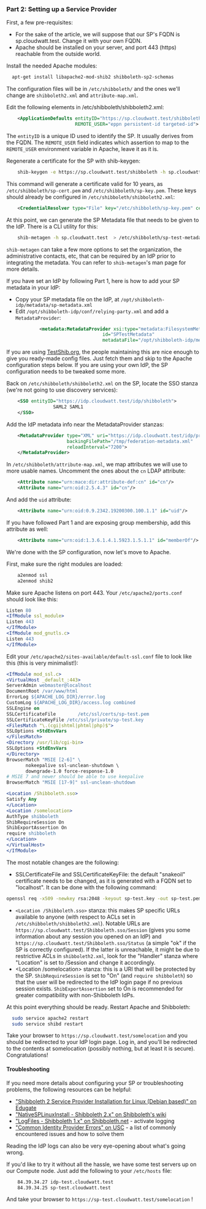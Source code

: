 ### Part 2: Setting up a Service Provider

First, a few pre-requisites:
* For the sake of the article, we will suppose that our SP's FQDN is sp.cloudwatt.test. Change it with your own FQDN.
* Apache should be installed on your server, and port 443 (https) reachable from the outside world.

Install the needed Apache modules:
```Bash
  apt-get install libapache2-mod-shib2 shibboleth-sp2-schemas  
```

The configuration files will be in `/etc/shibboleth/` and the ones we'll change are `shibboleth2.xml` and `attribute-map.xml`.  

Edit the following elements in /etc/shibboleth/shibboleth2.xml:
```XML
    <ApplicationDefaults entityID="https://sp.cloudwatt.test/shibboleth"
                         REMOTE_USER="eppn persistent-id targeted-id">
```

The `entityID` is a unique ID used to identify the SP. It usually derives from the FQDN. The `REMOTE_USER` field indicates which assertion to map to the `REMOTE_USER` environment variable in Apache, leave it as it is.  

Regenerate a certificate for the SP with shib-keygen:
```Bash
    shib-keygen -e https://sp.cloudwatt.test/shibboleth -h sp.cloudwatt.test -y 10
```

This command will generate a certificate valid for 10 years, as `/etc/shibboleth/sp-cert.pem` and `/etc/shibboleth/sp-key.pem`. These keys should already be configured in `/etc/shibboleth/shibboleth2.xml`:
```XML
    <CredentialResolver type="File" key="/etc/shibboleth/sp-key.pem" certificate="/etc/shibboleth/sp-cert.pem"/>
```

At this point, we can generate the SP Metadata file that needs to be given to the IdP. There is a CLI utility for this:
```Bash
    shib-metagen -h sp.cloudwatt.test  > /etc/shibboleth/sp-test-metadata.xml
```

`shib-metagen` can take a few more options to set the organization, the administrative contacts, etc, that can be required by an IdP prior to integrating the metadata. You can refer to `shib-metagen`'s man page for more details.

If you have set an IdP by following Part 1, here is how to add your SP metadata in your IdP:
* Copy your SP metadata file on the IdP, at `/opt/shibboleth-idp/metadata/sp-metadata.xml`
* Edit `/opt/shibboleth-idp/conf/relying-party.xml` and add a `MetadataProvider`:
```XML
            <metadata:MetadataProvider xsi:type="metadata:FilesystemMetadataProvider"
                                   id="SPTestMetadata"
                                   metadataFile="/opt/shibboleth-idp/metadata/sp-metadata.xml" />
```

If you are using [TestShib.org](http://testshib.org), the people maintaining this are nice enough to give you ready-made config files. Just fetch them and skip to the Apache configuration steps below. If you are using your own IdP, the SP configuration needs to be tweaked some more.

Back on `/etc/shibboleth/shibboleth2.xml` on the SP, locate the SSO stanza (we're not going to use discovery services):
```XML
    <SSO entityID="https://idp.cloudwatt.test/idp/shibboleth">
                 SAML2 SAML1  
    </SSO>
```

Add the IdP metadata info near the MetadataProvider stanzas:
```XML
    <MetadataProvider type="XML" uri="https://idp.cloudwatt.test/idp/profile/Metadata/SAML"
                      backingFilePath="/tmp/federation-metadata.xml"
                      reloadInterval="7200">
    </MetadataProvider>
```

In `/etc/shibboleth/attribute-map.xml`, we map attributes we will use to more usable names. Uncomment the ones about the `cn` LDAP attribute:
```XML
    <Attribute name="urn:mace:dir:attribute-def:cn" id="cn"/>
    <Attribute name="urn:oid:2.5.4.3" id="cn"/>
```

And add the `uid` attribute:
```XML
    <Attribute name="urn:oid:0.9.2342.19200300.100.1.1" id="uid"/>
```

If you have followed Part 1 and are exposing group membership, add this attribute as well:
```XML
    <Attribute name="urn:oid:1.3.6.1.4.1.5923.1.5.1.1" id="memberOf"/>
```

We're done with the SP configuration, now let's move to Apache.

First, make sure the right modules are loaded:
```Bash
    a2enmod ssl
    a2enmod shib2
```

Make sure Apache listens on port 443. Your `/etc/apache2/ports.conf` should look like this:
```Apache
Listen 80
<IfModule ssl_module>
Listen 443
</IfModule>  
<IfModule mod_gnutls.c>
Listen 443
</IfModule>
```

Edit your `/etc/apache2/sites-available/default-ssl.conf` file to look like this (this is very minimalist!):
```Apache
<IfModule mod_ssl.c>
<VirtualHost _default_:443>
ServerAdmin webmaster@localhost
DocumentRoot /var/www/html
ErrorLog ${APACHE_LOG_DIR}/error.log
CustomLog ${APACHE_LOG_DIR}/access.log combined
SSLEngine on
SSLCertificateFile        /etc/ssl/certs/sp-test.pem
SSLCertificateKeyFile /etc/ssl/private/sp-test.key
<FilesMatch "\.(cgi|shtml|phtml|php)$">
SSLOptions +StdEnvVars
</FilesMatch>
<Directory /usr/lib/cgi-bin>
SSLOptions +StdEnvVars
</Directory>
BrowserMatch "MSIE [2-6]" \
       nokeepalive ssl-unclean-shutdown \
       downgrade-1.0 force-response-1.0
# MSIE 7 and newer should be able to use keepalive
BrowserMatch "MSIE [17-9]" ssl-unclean-shutdown

<Location /Shibboleth.sso>
Satisfy Any
</Location>
<Location /somelocation>
AuthType shibboleth
ShibRequireSession On
ShibExportAssertion On
require shibboleth
</Location>
</VirtualHost>
</IfModule>
```

The most notable changes are the following:
* SSLCertificateFile and SSLCertificateKeyFile: the default "snakeoil" certificate needs to be changed, as it is generated with a FQDN set to "localhost". It can be done with the following command:
```bash
openssl req -x509 -newkey rsa:2048 -keyout sp-test.key -out sp-test.pem -days 3650
```
* `<Location /Shibboleth.sso>` stanza: this makes SP specific URLs available to anyone (with respect to ACLs set in `/etc/shibboleth/shibboleth2.xml`). Notable URLs are `https://sp.cloudwatt.test/Shibboleth.sso/Session` (gives you some information about any session you opened on an IdP) and `https://sp.cloudwatt.test/Shibboleth.sso/Status` (a simple "ok" if the SP is correctly configured). If the latter is unreachable, it might be due to restrictive ACLs in `shibboleth2.xml`, look for the "Handler" stanza where "Location" is set to /Session and change it accordingly.
* <Location /somelocation> stanza: this is a URI that will be protected by the SP. `ShibRequireSession` is set to "On" (and `require shibboleth`) so that the user will be redirected to the IdP login page if no previous session exists. `ShibExportAssertion` set to On is recommended for greater compatibility with non-Shibboleth IdPs.

At this point everything should be ready. Restart Apache and Shibboleth:
```bash
  sudo service apache2 restart
  sudo service shibd restart
```

Take your browser to `https://sp.cloudwatt.test/somelocation` and you should be redirected to your IdP login page. Log in, and you'll be redirected to the contents at somelocation (possibly nothing, but at least it is secure). Congratulations!

#### Troubleshooting
If you need more details about configuring your SP or troubleshooting problems, the following resources can be helpful:
* ["Shibboleth 2 Service Provider Installation for Linux (Debian based)" on Edugate](https://www.edugate.ie/Support/Technical%20Resources/Installation%20Guides/Service%20Provider%20Guides/shibboleth-2-service-provi-0)
* ["NativeSPLinuxInstall - Shibboleth 2.x" on Shibboleth's wiki](https://wiki.shibboleth.net/confluence/display/SHIB2/NativeSPLinuxInstall)
* ["LogFiles - Shibboleth 1.x" on Shibboleth.net](https://wiki.shibboleth.net/confluence/display/SHIB/LogFiles) - activate logging
* ["Common Identity Provider Errors" on USC](https://shibboleth.usc.edu/docs/idp/errors/) - a list of commonly encountered issues and how to solve them

Reading the IdP logs can also be very eye-opening about what's going wrong.

If you'd like to try it without all the hassle, we have some test servers up on our Compute node. Just add the following to your `/etc/hosts` file:
```bash
    84.39.34.27 idp-test.cloudwatt.test
    84.39.34.25 sp-test.cloudwatt.test
```

And take your browser to `https://sp-test.cloudwatt.test/somelocation` !
